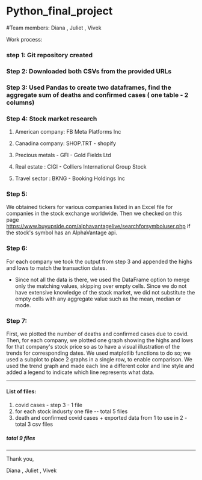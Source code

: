 # Python_final_project
#Team members: Diana , Juliet , Vivek

Work process: 

### step 1: Git repository created

### Step 2: Downloaded both CSVs from the provided URLs

### Step 3: Used Pandas to create two dataframes, find the aggregate sum of deaths and confirmed cases ( one table - 2 columns)

### Step 4: Stock market research
1. American company:  FB Meta Platforms Inc

2. Canadina company: SHOP.TRT - shopify

3. Precious metals - GFI  - Gold Fields Ltd

4. Real estate : CIGI - Colliers International Group Stock

5. Travel sector : BKNG -  Booking Holdings Inc

### Step 5: 
We obtained tickers for various companies listed in an Excel file for companies in the stock exchange worldwide. Then
we checked on this page https://www.buyupside.com/alphavantagelive/searchforsymboluser.php if the stock's symbol has an
AlphaVantage api.

### Step 6:
For each company we took the output from step 3 and appended the highs and lows to match the transaction dates.

* Since not all the data is there, we used the DataFrame option to merge only the matching values, skipping over empty cells. Since
we do not have extensive knowledge of the stock market, we did not substitute the empty cells with any aggregate value such as the mean, median or mode.

### Step 7:
First, we plotted the number of deaths and confirmed cases due to covid. Then, for each company, we plotted one graph showing the highs and lows for that company's stock price so as to have a visual illustration of the trends for corresponding dates.
We used matplotlib functions to do so;  we used a subplot to place 2 graphs in a single row, to enable comparison.
We used the trend graph and made each line a different color and line style and added a legend to indicate which line represents what data. 

************************************************************************************************
#### List of files:
1. covid cases - step 3 - 1 file
2. for each stock indusrty one file -- total 5 files 
3. death and confirmed covid cases + exported data from 1 to use in 2 - total 3 csv files 

##### total 9 files 
************************************************************************************************

Thank you, 

Diana , Juliet , Vivek


